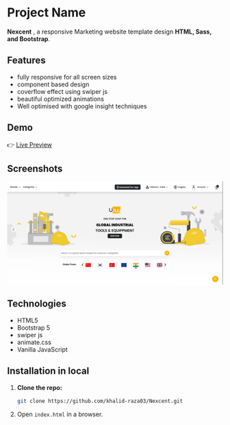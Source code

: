 # Project Name  

**Nexcent** , a responsive Marketing website template design  **HTML, Sass, and Bootstrap**.  

## Features  
- fully responsive for all screen sizes
- component based design 
- coverflow effect using swiper js
- beautiful optimized animations
- Well optimised with google insight techniques

## Demo  
👉 [Live Preview](https://khalid-raza03.github.io/Nexcent/)  

## Screenshots
![Project Screenshot](./images/image.png)

## Technologies  
- HTML5 
- Bootstrap 5  
- swiper js
- animate.css
- Vanilla JavaScript  

## Installation in local 

1. __Clone the repo:__  

   ```bash
   git clone https://github.com/khalid-raza03/Nexcent.git
   ```
2. Open `index.html` in a browser.  